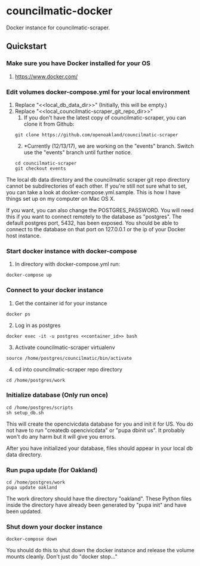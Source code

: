 # councilmatic-docker
Docker instance for councilmatic-scraper.  

## Quickstart

###  Make sure you have Docker installed for your OS
1. https://www.docker.com/

### Edit volumes docker-compose.yml for your local environment
1. Replace "<<local_db_data_dir>>" (Initially, this will be empty.)
2. Replace "<<local_councilmatic-scraper_git_repo_dir>>"
   1. If you don't have the latest copy of councilmatic-scraper, you can clone it from Github:
   ```
   git clone https://github.com/openoakland/councilmatic-scraper
   ```
   2. *Currently (12/13/17), we are working on the "events" branch. Switch use the "events" branch until further notice.
   ```
   cd councilmatic-scraper
   git checkout events
   ```
   
The local db data directory and the councilmatic scraper git repo directory cannot be subdirectories of each other. If you're still not sure what to set, you can take a look at docker-compose.yml.sample. This is how I have things set up on my computer on Mac OS X.

If you want, you can also change the POSTGRES_PASSWORD.  You will need this if you want to connect remotely to the database as "postgres".  The default postgres port, 5432, has been exposed.  You should be able to connect to the database on that port on 127.0.0.1 or the ip of your Docker host instance.

### Start docker instance with docker-compose
1. In directory with docker-compose.yml run:
```
docker-compose up
```

### Connect to your docker instance
1. Get the container id for your instance
```
docker ps
```
2. Log in as postgres
```
docker exec -it -u postgres <<container_id>> bash
```
3. Activate councilmatic-scraper virtualenv
```
source /home/postgres/councilmatic/bin/activate
```
4. cd into councilmatic-scraper repo directory
```
cd /home/postgres/work
```

### Initialize database (**Only run once**)
```
cd /home/postgres/scripts
sh setup_db.sh
```
This will create the opencivicdata database for you and init it for US.  You do not have to run "createdb opencivicdata" or "pupa dbinit us".  It probably won't do any harm but it will give you errors.

After you have initialized your database, files should appear in your local db data directory. 

### Run pupa update (for Oakland)
```
cd /home/postgres/work
pupa update oakland
```

The work directory should have the directory "oakland".  These Python files inside the directory have already been generated by "pupa init" and have been updated.

### Shut down your docker instance
```
docker-compose down
```

You should do this to shut down the docker instance and release the volume mounts cleanly.  Don't just do "docker stop..."